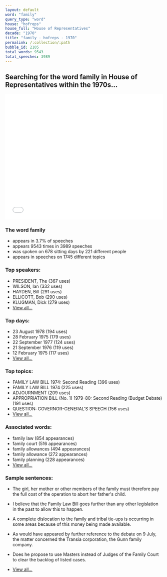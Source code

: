 ```yaml
---
layout: default
word: "family"
query_type: "word"
house: "hofreps"
house_full: "House of Representatives"
decade: "1970"
title: "family - hofreps - 1970"
permalink: /:collection/:path
bubble_id: 2105
total_words: 9543
total_speeches: 3989
---
```



## Searching for the word **family** in House of Representatives within the 1970s...

<iframe width="100%" height="400" frameborder="0" scrolling="no" src="//plot.ly/~wragge/2105.embed"></iframe>

### The word **family**

* appears in 3.7% of speeches
* appears 9543 times in 3989 speeches
* was spoken on 678 sitting days by 221 different people
* appears in speeches on 1745 different topics

### Top speakers:

* PRESIDENT, The (367 uses)
* WILSON, Ian (332 uses)
* HAYDEN, Bill (291 uses)
* ELLICOTT, Bob (290 uses)
* KLUGMAN, Dick (279 uses)
* [View all...](speakers/)


### Top days:

* 23 August 1978 (194 uses)
* 28 February 1975 (179 uses)
* 22 September 1977 (124 uses)
* 21 September 1976 (119 uses)
* 12 February 1975 (117 uses)
* [View all...](days/)


### Top topics:

* FAMILY LAW BILL 1974: Second Reading (396 uses)
* FAMILY LAW BILL 1974 (225 uses)
* ADJOURNMENT (209 uses)
* APPROPRIATION BILL (No. 1) 1979-80: Second Reading (Budget Debate) (191 uses)
* QUESTION: GOVERNOR-GENERAL'S SPEECH (156 uses)
* [View all...](topics/)


### Associated words:

* family law (854 appearances)
* family court (516 appearances)
* family allowances (494 appearances)
* family allowance (272 appearances)
* family planning (228 appearances)
* [View all...](collocations/)


### Sample sentences:

* The girl, her mother or other members of the <span class="highlight">family</span> must therefore pay the full cost of the operation to abort her father's child.

* I believe that the <span class="highlight">Family</span> Law Bill goes further than any other legislation in the past to allow this to happen.

* A complete dislocation to the <span class="highlight">family</span> and tribal tie-ups is occurring in some areas because of this money being made available.

* As would have appeared by further reference to the debate on 9 July, the matter concerned the Transia corporation, the Gunn <span class="highlight">family</span> company.

* Does he propose to use Masters instead of Judges of the <span class="highlight">Family</span> Court to clear the backlog of listed cases.

* [View all...](contexts/)

